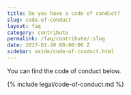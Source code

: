 ```yaml
---
title: Do you have a code of conduct?
slug: code-of-conduct
layout: faq
category: contribute
permalink: /faq/contribute/:slug
date: 2017-01-20 00:00:00 Z
sidebar: aside/code-of-conduct.html
---
```

You can find the code of conduct below.

{% include legal/code-of-conduct.md %}
